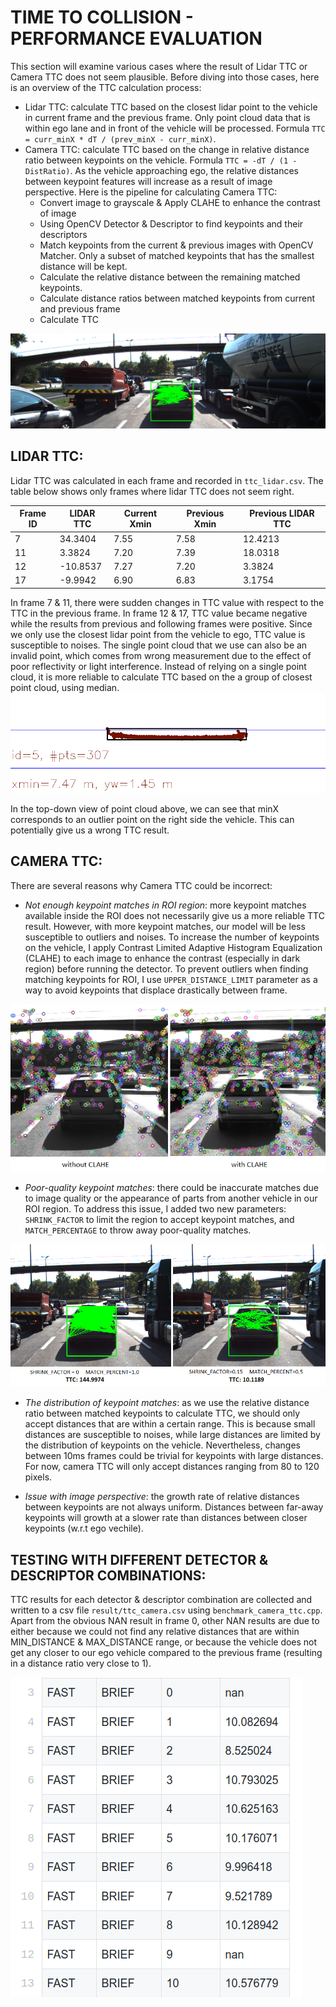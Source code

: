 # TIME TO COLLISION - PERFORMANCE EVALUATION

This section will examine various cases where the result of Lidar TTC or Camera TTC does not seem plausible. Before diving into those cases, here is an overview of the TTC calculation process:
- Lidar TTC: calculate TTC based on the closest lidar point to the vehicle in current frame and the previous frame. Only point cloud data that is within ego lane and in front of the vehicle will be processed. Formula `TTC = curr_minX * dT / (prev_minX - curr_minX)`.
- Camera TTC: calculate TTC based on the change in relative distance ratio between keypoints on the vehicle. Formula `TTC = -dT / (1 - DistRatio)`. As the vehicle approaching ego, the relative distances between keypoint features will increase as a result of image perspective. Here is the pipeline for calculating Camera TTC:
  + Convert image to grayscale & Apply CLAHE to enhance the contrast of image
  + Using OpenCV Detector & Descriptor to find keypoints and their descriptors
  + Match keypoints from the current & previous images with OpenCV Matcher. Only a subset of matched keypoints that has the smallest distance will be kept.
  + Calculate the relative distance between the remaining matched keypoints.
  + Calculate distance ratios between matched keypoints from current and previous frame
  + Calculate TTC

<img src="result/relative_distance.png" />

## LIDAR TTC:
Lidar TTC was calculated in each frame and recorded in `ttc_lidar.csv`. The table below shows only frames where lidar TTC does not seem right.

| Frame ID | LIDAR TTC | Current Xmin | Previous Xmin | Previous LIDAR TTC |
|----------|-----------|--------------|---------------|--------------------|
| 7        | 34.3404   | 7.55         | 7.58          | 12.4213            |
| 11       | 3.3824    | 7.20         | 7.39          | 18.0318            |
| 12       | -10.8537  | 7.27         | 7.20          | 3.3824             |
| 17       | -9.9942   | 6.90         | 6.83          | 3.1754             |

In frame 7 & 11, there were sudden changes in TTC value with respect to the TTC in the previous frame. In frame 12 & 17, TTC value became negative while the results from previous and following frames were positive. Since we only use the closest lidar point from the vehicle to ego, TTC value is susceptible to noises. The single point cloud that we use can also be an invalid point, which comes from wrong measurement due to the effect of poor reflectivity or light interference. Instead of relying on a single point cloud, it is more reliable to calculate TTC based on the a group of closest point cloud, using median.
<img src="result/topdown_lidar.png" />

In the top-down view of point cloud above, we can see that minX corresponds to an outlier point on the right side the vehicle. This can potentially give us a wrong TTC result.

## CAMERA TTC:
There are several reasons why Camera TTC could be incorrect:
- *Not enough keypoint matches in ROI region*: more keypoint matches available inside the ROI does not necessarily give us a more reliable TTC result. However, with more keypoint matches, our model will be less susceptible to outliers and noises. To increase the number of keypoints on the vehicle, I apply Contrast Limited Adaptive Histogram Equalization (CLAHE) to each image to enhance the contrast (especially in dark region) before running the detector. To prevent outliers when finding matching keypoints for ROI, I use `UPPER_DISTANCE_LIMIT` parameter as a way to avoid keypoints that displace drastically between frame.
<img src="result/clahe.png" />

- *Poor-quality keypoint matches*: there could be inaccurate matches due to image quality or the appearance of parts from another vehicle in our ROI region. To address this issue, I added two new parameters: `SHRINK_FACTOR` to limit the region to accept keypoint matches, and `MATCH_PERCENTAGE` to throw away poor-quality matches.
<img src="result/tcc_case1.png" />

- *The distribution of keypoint matches*: as we use the relative distance ratio between matched keypoints to calculate TTC, we should only accept distances that are within a certain range. This is because small distances are susceptible to noises, while large distances are limited by the distribution of keypoints on the vehicle. Nevertheless, changes between 10ms frames could be trivial for keypoints with large distances. For now, camera TTC will only accept distances ranging from 80 to 120 pixels.

- *Issue with image perspective*: the growth rate of relative distances between keypoints are not always uniform. Distances between far-away keypoints will growth at a slower rate than distances between closer keypoints (w.r.t ego vechile).

## TESTING WITH DIFFERENT DETECTOR & DESCRIPTOR COMBINATIONS:
TTC results for each detector & descriptor combination are collected and written to a csv file  `result/ttc_camera.csv` using `benchmark_camera_ttc.cpp`. Apart from the obvious NAN result in frame 0, other NAN results are due to either because we could not find any relative distances that are within MIN_DISTANCE & MAX_DISTANCE range, or because the vehicle does not get any closer to our ego vehicle compared to the previous frame (resulting in a distance ratio very close to 1).

<img src="result/snapshot_csv.png" />

